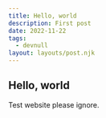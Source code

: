```yaml
---
title: Hello, world
description: First post
date: 2022-11-22
tags:
  - devnull
layout: layouts/post.njk
---
```


Hello, world
---

Test website please ignore.
